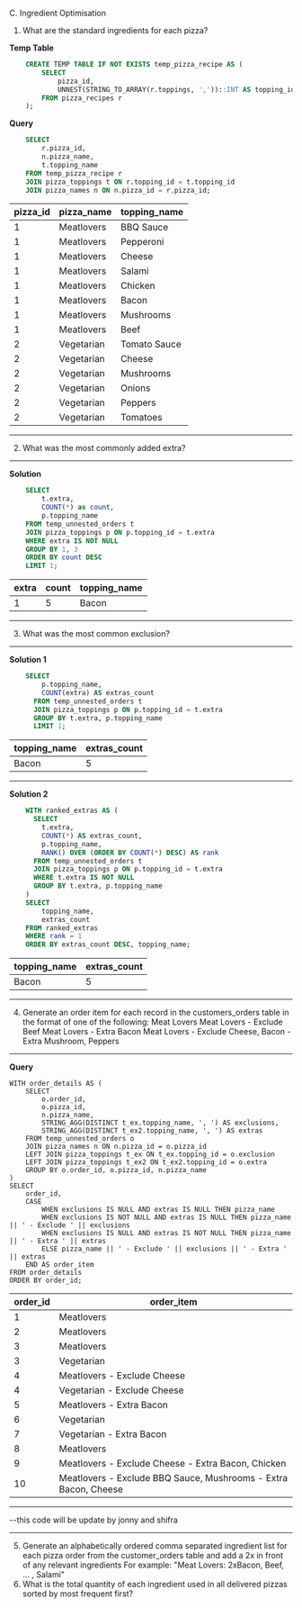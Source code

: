 C. Ingredient Optimisation
1. What are the standard ingredients for each pizza?

**Temp Table**
```sql
    CREATE TEMP TABLE IF NOT EXISTS temp_pizza_recipe AS (
        SELECT 
      		pizza_id,
            UNNEST(STRING_TO_ARRAY(r.toppings, ','))::INT AS topping_id
        FROM pizza_recipes r
    );
```

**Query**
```sql
    SELECT 
    	r.pizza_id,
        n.pizza_name,
        t.topping_name
    FROM temp_pizza_recipe r
    JOIN pizza_toppings t ON r.topping_id = t.topping_id
    JOIN pizza_names n ON n.pizza_id = r.pizza_id;
```

| pizza_id | pizza_name | topping_name |
| -------- | ---------- | ------------ |
| 1        | Meatlovers | BBQ Sauce    |
| 1        | Meatlovers | Pepperoni    |
| 1        | Meatlovers | Cheese       |
| 1        | Meatlovers | Salami       |
| 1        | Meatlovers | Chicken      |
| 1        | Meatlovers | Bacon        |
| 1        | Meatlovers | Mushrooms    |
| 1        | Meatlovers | Beef         |
| 2        | Vegetarian | Tomato Sauce |
| 2        | Vegetarian | Cheese       |
| 2        | Vegetarian | Mushrooms    |
| 2        | Vegetarian | Onions       |
| 2        | Vegetarian | Peppers      |
| 2        | Vegetarian | Tomatoes     |

---

2. What was the most commonly added extra?

---
**Solution**
```sql
    SELECT 
    	t.extra, 
        COUNT(*) as count,
        p.topping_name
    FROM temp_unnested_orders t
    JOIN pizza_toppings p ON p.topping_id = t.extra 
    WHERE extra IS NOT NULL
    GROUP BY 1, 3
    ORDER BY count DESC
    LIMIT 1;
```

| extra | count | topping_name |
| ----- | ----- | ------------ |
| 1     | 5     | Bacon        |

---

3. What was the most common exclusion?

---

**Solution 1**

```sql
    SELECT
        p.topping_name,
        COUNT(extra) AS extras_count
      FROM temp_unnested_orders t
      JOIN pizza_toppings p ON p.topping_id = t.extra
      GROUP BY t.extra, p.topping_name
      LIMIT 1;
```

| topping_name | extras_count |
| ------------ | ------------ |
| Bacon        | 5            |
---

**Solution 2**

```sql
    WITH ranked_extras AS (
      SELECT
        t.extra,
        COUNT(*) AS extras_count,
        p.topping_name,
        RANK() OVER (ORDER BY COUNT(*) DESC) AS rank
      FROM temp_unnested_orders t
      JOIN pizza_toppings p ON p.topping_id = t.extra
      WHERE t.extra IS NOT NULL
      GROUP BY t.extra, p.topping_name
    )
    SELECT
    	topping_name,
        extras_count
    FROM ranked_extras
    WHERE rank = 1
    ORDER BY extras_count DESC, topping_name;
```

| topping_name | extras_count |
| ------------ | ------------ |
| Bacon        | 5            |
---

4. Generate an order item for each record in the customers_orders table in the format of one of the following:
    Meat Lovers
    Meat Lovers - Exclude Beef
    Meat Lovers - Extra Bacon
    Meat Lovers - Exclude Cheese, Bacon - Extra Mushroom, Peppers

******
**Query**

    WITH order_details AS (
        SELECT 
            o.order_id,
            o.pizza_id,
            n.pizza_name,
            STRING_AGG(DISTINCT t_ex.topping_name, ', ') AS exclusions,
            STRING_AGG(DISTINCT t_ex2.topping_name, ', ') AS extras
        FROM temp_unnested_orders o
        JOIN pizza_names n ON n.pizza_id = o.pizza_id
        LEFT JOIN pizza_toppings t_ex ON t_ex.topping_id = o.exclusion
        LEFT JOIN pizza_toppings t_ex2 ON t_ex2.topping_id = o.extra
        GROUP BY o.order_id, o.pizza_id, n.pizza_name
    )
    SELECT 
        order_id,
        CASE 
            WHEN exclusions IS NULL AND extras IS NULL THEN pizza_name
            WHEN exclusions IS NOT NULL AND extras IS NULL THEN pizza_name || ' - Exclude ' || exclusions
            WHEN exclusions IS NULL AND extras IS NOT NULL THEN pizza_name || ' - Extra ' || extras
            ELSE pizza_name || ' - Exclude ' || exclusions || ' - Extra ' || extras
        END AS order_item
    FROM order_details
    ORDER BY order_id;

| order_id | order_item                                                      |
| -------- | --------------------------------------------------------------- |
| 1        | Meatlovers                                                      |
| 2        | Meatlovers                                                      |
| 3        | Meatlovers                                                      |
| 3        | Vegetarian                                                      |
| 4        | Meatlovers - Exclude Cheese                                     |
| 4        | Vegetarian - Exclude Cheese                                     |
| 5        | Meatlovers - Extra Bacon                                        |
| 6        | Vegetarian                                                      |
| 7        | Vegetarian - Extra Bacon                                        |
| 8        | Meatlovers                                                      |
| 9        | Meatlovers - Exclude Cheese - Extra Bacon, Chicken              |
| 10       | Meatlovers - Exclude BBQ Sauce, Mushrooms - Extra Bacon, Cheese |

---

--this code will be update by jonny and shifra 

*******


   
5. Generate an alphabetically ordered comma separated ingredient list for each pizza order from the customer_orders table and add a 2x in front of any relevant ingredients
    For example: "Meat Lovers: 2xBacon, Beef, ... , Salami"
6. What is the total quantity of each ingredient used in all delivered pizzas sorted by most frequent first?

